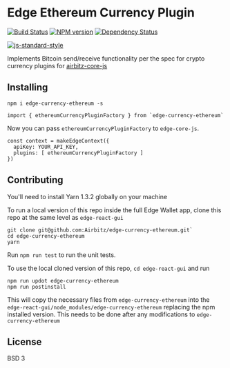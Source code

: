 # Edge Ethereum Currency Plugin
[![Build Status][travis-image]][travis-url] [![NPM version][npm-image]][npm-url] [![Dependency Status][daviddm-image]][daviddm-url]

[![js-standard-style](https://cdn.rawgit.com/feross/standard/master/badge.svg)](https://github.com/feross/standard)

Implements Bitcoin send/receive functionality per the spec for crypto currency plugins for [airbitz-core-js](https://github.com/Airbitz/airbitz-core-js)

## Installing

    npm i edge-currency-ethereum -s

```
import { ethereumCurrencyPluginFactory } from `edge-currency-ethereum`
```

Now you can pass `ethereumCurrencyPluginFactory` to `edge-core-js`.

```
const context = makeEdgeContext({
  apiKey: YOUR_API_KEY,
  plugins: [ ethereumCurrencyPluginFactory ]
})
```

## Contributing

You'll need to install Yarn 1.3.2 globally on your machine

To run a local version of this repo inside the full Edge Wallet app, clone this repo at the same level as `edge-react-gui`

    git clone git@github.com:Airbitz/edge-currency-ethereum.git`
    cd edge-currency-ethereum
    yarn

Run `npm run test` to run the unit tests.

To use the local cloned version of this repo, `cd edge-react-gui` and run 

    npm run updot edge-currency-ethereum
    npm run postinstall
    
This will copy the necessary files from `edge-currency-ethereum` into the `edge-react-gui/node_modules/edge-currency-ethereum` replacing the npm installed version. This needs to be done after any modifications to `edge-currency-ethereum`

## License
BSD 3

[npm-image]: https://badge.fury.io/js/edge-currency-ethereum.svg
[npm-url]: https://npmjs.org/package/edge-currency-ethereum
[travis-image]: https://travis-ci.org/Airbitz/edge-currency-ethereum.svg?branch=master
[travis-url]: https://travis-ci.org/Airbitz/edge-currency-ethereum
[daviddm-image]: https://david-dm.org/Airbitz/edge-currency-ethereum.svg?theme=shields.io
[daviddm-url]: https://david-dm.org/Airbitz/edge-currency-ethereum
